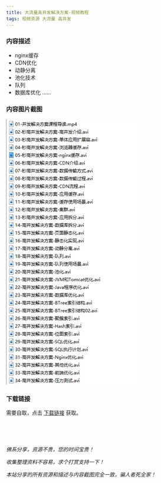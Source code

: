 ```yaml
---
title: 大流量高并发解决方案-视频教程
tags: 视频资源 大流量 高并发
---
```


### 内容描述

- nginx缓存
- CDN优化
- 动静分离
- 池化技术
- 队列
- 数据库优化
......


### 内容图片截图

<img class="image image--xl" src="/assets/vresource/java/concurrency/2021-01-17-v-res-concurrency-solution.png"/>


### 下载链接

需要自取，点击 [下载链接](https://pan.baidu.com/s/1I7mQIOwNrcEdMQjw655flg?pwd=ze4r) 获取。


<br/>

<br/>

<br/>

*佛系分享，资源不贵，您的时间宝贵！*

*收集整理资料不容易，求个打赏支持一下！*

*本站分享的所有资源和描述与内容截图完全一致，骗人者死全家！*
